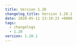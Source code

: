 ```yaml
---
title: Version 1.20
changelog_title: Version 1.20.1
date: 2020-05-11 13:19:23 +0000
tags:
  - changelogs
  - 1.20
version: 1.20.1
---
```


<script src="https://gist.github.com/spinnaker-release/75d50c7b931f1089e710a0e9d1acf8c4.js?file=1.20.1.md"></script>
<script src="https://gist.github.com/spinnaker-release/75d50c7b931f1089e710a0e9d1acf8c4.js?file=1.20.0.md"></script>
